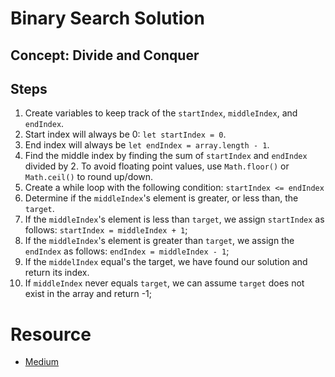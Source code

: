 # Binary Search Solution

## Concept: Divide and Conquer

## Steps

1. Create variables to keep track of the `startIndex`, `middleIndex`, and `endIndex`.
2. Start index will always be 0: `let startIndex = 0`.
3. End index will always be `let endIndex = array.length - 1`.
4. Find the middle index by finding the sum of `startIndex` and `endIndex` divided by 2. To avoid floating point values, use `Math.floor()` or `Math.ceil()` to round up/down.
5. Create a while loop with the following condition: `startIndex <= endIndex`
6. Determine if the `middleIndex`'s element is greater, or less than, the `target`.
7. If the `middleIndex`'s element is less than `target`, we assign `startIndex` as follows: `startIndex = middleIndex + 1`;
8. If the `middleIndex`'s element is greater than `target`, we assign the `endIndex` as follows: `endIndex = middleIndex - 1`;
9. If the `middelIndex` equal's the target, we have found our solution and return its index.
10. If `middleIndex` never equals `target`, we can assume `target` does not exist in the array and return -1;

# Resource

- [Medium](https://medium.com/@jeffrey.allen.lewis/javascript-algorithms-explained-binary-search-25064b896470)
